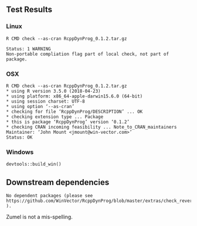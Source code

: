 


## Test Results

### Linux

    R CMD check --as-cran RcppDynProg_0.1.2.tar.gz 

    Status: 1 WARNING
    Non-portable compliation flag part of local check, not part of package.

### OSX

    R CMD check --as-cran RcppDynProg_0.1.2.tar.gz 
    * using R version 3.5.0 (2018-04-23)
    * using platform: x86_64-apple-darwin15.6.0 (64-bit)
    * using session charset: UTF-8
    * using option ‘--as-cran’
    * checking for file ‘RcppDynProg/DESCRIPTION’ ... OK
    * checking extension type ... Package
    * this is package ‘RcppDynProg’ version ‘0.1.2’
    * checking CRAN incoming feasibility ... Note_to_CRAN_maintainers
    Maintainer: ‘John Mount <jmount@win-vector.com>’
    Status: OK

### Windows

    devtools::build_win()
 

## Downstream dependencies

    No dependent packages (please see https://github.com/WinVector/RcppDynProg/blob/master/extras/check_reverse_dependencies.md ).

Zumel is not a mis-spelling.

